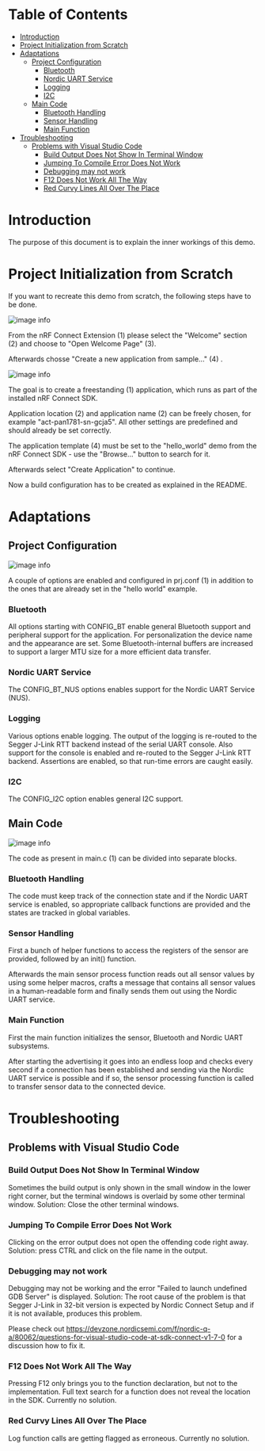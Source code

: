 # Table of Contents <!-- omit in toc -->

- [Introduction](#introduction)
- [Project Initialization from Scratch](#project-initialization-from-scratch)
- [Adaptations](#adaptations)
  - [Project Configuration](#project-configuration)
    - [Bluetooth](#bluetooth)
    - [Nordic UART Service](#nordic-uart-service)
    - [Logging](#logging)
    - [I2C](#i2c)
  - [Main Code](#main-code)
    - [Bluetooth Handling](#bluetooth-handling)
    - [Sensor Handling](#sensor-handling)
    - [Main Function](#main-function)
- [Troubleshooting](#troubleshooting)
  - [Problems with Visual Studio Code](#problems-with-visual-studio-code)
    - [Build Output Does Not Show In Terminal Window](#build-output-does-not-show-in-terminal-window)
    - [Jumping To Compile Error Does Not Work](#jumping-to-compile-error-does-not-work)
    - [Debugging may not work](#debugging-may-not-work)
    - [F12 Does Not Work All The Way](#f12-does-not-work-all-the-way)
    - [Red Curvy Lines All Over The Place](#red-curvy-lines-all-over-the-place)

# Introduction

The purpose of this document is to explain the inner workings of this demo.

# Project Initialization from Scratch

If you want to recreate this demo from scratch, the following steps have to be done.

![image info](./images/project_initialization_from_scratch_1.png)

From the nRF Connect Extension (1) please select the "Welcome" section (2) and choose to "Open Welcome Page" (3).

Afterwards chosse "Create a new application from sample..." (4) .

![image info](./images/project_initialization_from_scratch_2.png)

The goal is to create a freestanding (1) application, which runs as part of the installed nRF Connect SDK.

Application location (2) and application name (2) can be freely chosen, for example "act-pan1781-sn-gcja5". All other settings are predefined and should already be set correctly.

The application template (4) must be set to the "hello_world" demo from the nRF Connect SDK - use the "Browse..." button to search for it.

Afterwards select "Create Application" to continue.

Now a build configuration has to be created as explained in the README.

# Adaptations

## Project Configuration

![image info](./images/project_configuration.png)

A couple of options are enabled and configured in prj.conf (1) in addition to the ones that are already set in the "hello world" example.

### Bluetooth

All options starting with CONFIG_BT enable general Bluetooth support and peripheral support  for the application. For personalization the device name and the appearance are set. Some Bluetooth-internal buffers are increased to support a larger MTU size for a more efficient data transfer.

### Nordic UART Service

The CONFIG_BT_NUS options enables support for the Nordic UART Service (NUS).

### Logging

Various options enable logging. The output of the logging is re-routed to the Segger J-Link RTT backend instead of the serial UART console. Also support for the console is enabled and re-routed to the Segger J-Link RTT backend. Assertions are enabled, so that run-time errors are caught easily.

### I2C

The CONFIG_I2C option enables general I2C support.

## Main Code

![image info](./images/main_code.png)

The code as present in main.c (1) can be divided into separate blocks.

### Bluetooth Handling

The code must keep track of the connection state and if the Nordic UART service is enabled, so appropriate callback functions are provided and the states are tracked in global variables.

### Sensor Handling

First a bunch of helper functions to access the registers of the sensor are provided, followed by an init() function.

Afterwards the main sensor process function reads out all sensor values by using some helper macros, crafts a message that contains all sensor values in a human-readable form and finally sends them out using the Nordic UART service.

### Main Function

First the main function initializes the sensor, Bluetooth and Nordic UART subsystems.

After starting the advertising it goes into an endless loop and checks every second if a connection has been established and sending via the Nordic UART service is possible and if so, the sensor processing function is called to transfer sensor data to the connected device.

# Troubleshooting

## Problems with Visual Studio Code

### Build Output Does Not Show In Terminal Window

Sometimes the build output is only shown in the small window in the lower right corner, but the terminal windows is overlaid by some other terminal window. Solution: Close the other terminal windows.

### Jumping To Compile Error Does Not Work

Clicking on the error output does not open the offending code right away. Solution: press CTRL and click on the file name in the output.

### Debugging may not work

Debugging may not be working and the error "Failed to launch undefined GDB Server" is displayed. Solution: The root cause of the problem is that Segger J-Link in 32-bit version is expected by Nordic Connect Setup and if it is not available, produces this problem.

Please check out https://devzone.nordicsemi.com/f/nordic-q-a/80062/questions-for-visual-studio-code-at-sdk-connect-v1-7-0 for a discussion how to fix it.

### F12 Does Not Work All The Way

Pressing F12 only brings you to the function declaration, but not to the implementation. Full text search for a function does not reveal the location in the SDK. Currently no solution.

### Red Curvy Lines All Over The Place

Log function calls are getting flagged as erroneous. Currently no solution.